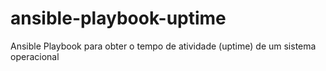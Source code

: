 # ansible-playbook-uptime
Ansible Playbook para obter o tempo de atividade (uptime) de um sistema operacional
